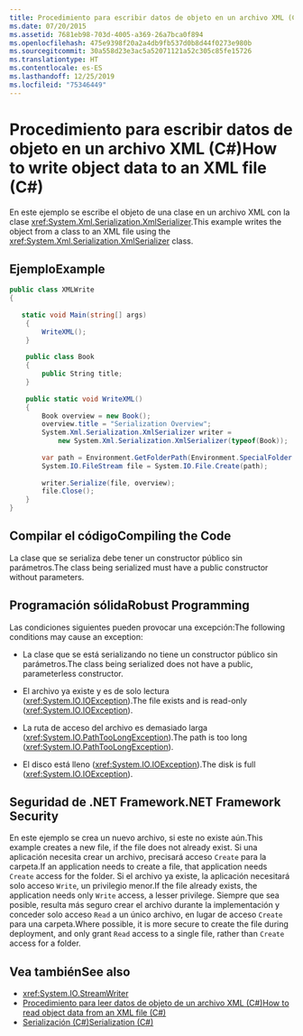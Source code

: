 ```yaml
---
title: Procedimiento para escribir datos de objeto en un archivo XML (C#)
ms.date: 07/20/2015
ms.assetid: 7681eb98-703d-4005-a369-26a7bca0f894
ms.openlocfilehash: 475e9398f20a2a4db9fb537d0b8d44f0273e980b
ms.sourcegitcommit: 30a558d23e3ac5a52071121a52c305c85fe15726
ms.translationtype: HT
ms.contentlocale: es-ES
ms.lasthandoff: 12/25/2019
ms.locfileid: "75346449"
---
```

# <a name="how-to-write-object-data-to-an-xml-file-c"></a><span data-ttu-id="d7c78-102">Procedimiento para escribir datos de objeto en un archivo XML (C#)</span><span class="sxs-lookup"><span data-stu-id="d7c78-102">How to write object data to an XML file (C#)</span></span>
<span data-ttu-id="d7c78-103">En este ejemplo se escribe el objeto de una clase en un archivo XML con la clase <xref:System.Xml.Serialization.XmlSerializer>.</span><span class="sxs-lookup"><span data-stu-id="d7c78-103">This example writes the object from a class to an XML file using the <xref:System.Xml.Serialization.XmlSerializer> class.</span></span>  
  
## <a name="example"></a><span data-ttu-id="d7c78-104">Ejemplo</span><span class="sxs-lookup"><span data-stu-id="d7c78-104">Example</span></span>  
  
```csharp  
public class XMLWrite  
{  
  
   static void Main(string[] args)  
    {  
        WriteXML();  
    }  
  
    public class Book  
    {  
        public String title;   
    }  
  
    public static void WriteXML()  
    {  
        Book overview = new Book();  
        overview.title = "Serialization Overview";  
        System.Xml.Serialization.XmlSerializer writer =   
            new System.Xml.Serialization.XmlSerializer(typeof(Book));  
  
        var path = Environment.GetFolderPath(Environment.SpecialFolder.MyDocuments) + "//SerializationOverview.xml";  
        System.IO.FileStream file = System.IO.File.Create(path);  
  
        writer.Serialize(file, overview);  
        file.Close();  
    }  
}  
```  
  
## <a name="compiling-the-code"></a><span data-ttu-id="d7c78-105">Compilar el código</span><span class="sxs-lookup"><span data-stu-id="d7c78-105">Compiling the Code</span></span>  
 <span data-ttu-id="d7c78-106">La clase que se serializa debe tener un constructor público sin parámetros.</span><span class="sxs-lookup"><span data-stu-id="d7c78-106">The class being serialized must have a public constructor without parameters.</span></span>  
  
## <a name="robust-programming"></a><span data-ttu-id="d7c78-107">Programación sólida</span><span class="sxs-lookup"><span data-stu-id="d7c78-107">Robust Programming</span></span>  
 <span data-ttu-id="d7c78-108">Las condiciones siguientes pueden provocar una excepción:</span><span class="sxs-lookup"><span data-stu-id="d7c78-108">The following conditions may cause an exception:</span></span>  
  
- <span data-ttu-id="d7c78-109">La clase que se está serializando no tiene un constructor público sin parámetros.</span><span class="sxs-lookup"><span data-stu-id="d7c78-109">The class being serialized does not have a public, parameterless constructor.</span></span>  
  
- <span data-ttu-id="d7c78-110">El archivo ya existe y es de solo lectura (<xref:System.IO.IOException>).</span><span class="sxs-lookup"><span data-stu-id="d7c78-110">The file exists and is read-only (<xref:System.IO.IOException>).</span></span>  
  
- <span data-ttu-id="d7c78-111">La ruta de acceso del archivo es demasiado larga (<xref:System.IO.PathTooLongException>).</span><span class="sxs-lookup"><span data-stu-id="d7c78-111">The path is too long (<xref:System.IO.PathTooLongException>).</span></span>  
  
- <span data-ttu-id="d7c78-112">El disco está lleno (<xref:System.IO.IOException>).</span><span class="sxs-lookup"><span data-stu-id="d7c78-112">The disk is full (<xref:System.IO.IOException>).</span></span>  
  
## <a name="net-framework-security"></a><span data-ttu-id="d7c78-113">Seguridad de .NET Framework</span><span class="sxs-lookup"><span data-stu-id="d7c78-113">.NET Framework Security</span></span>  
 <span data-ttu-id="d7c78-114">En este ejemplo se crea un nuevo archivo, si este no existe aún.</span><span class="sxs-lookup"><span data-stu-id="d7c78-114">This example creates a new file, if the file does not already exist.</span></span> <span data-ttu-id="d7c78-115">Si una aplicación necesita crear un archivo, precisará acceso `Create` para la carpeta.</span><span class="sxs-lookup"><span data-stu-id="d7c78-115">If an application needs to create a file, that application needs `Create` access for the folder.</span></span> <span data-ttu-id="d7c78-116">Si el archivo ya existe, la aplicación necesitará solo acceso `Write`, un privilegio menor.</span><span class="sxs-lookup"><span data-stu-id="d7c78-116">If the file already exists, the application needs only `Write` access, a lesser privilege.</span></span> <span data-ttu-id="d7c78-117">Siempre que sea posible, resulta más seguro crear el archivo durante la implementación y conceder solo acceso `Read` a un único archivo, en lugar de acceso `Create` para una carpeta.</span><span class="sxs-lookup"><span data-stu-id="d7c78-117">Where possible, it is more secure to create the file during deployment, and only grant `Read` access to a single file, rather than `Create` access for a folder.</span></span>  
  
## <a name="see-also"></a><span data-ttu-id="d7c78-118">Vea también</span><span class="sxs-lookup"><span data-stu-id="d7c78-118">See also</span></span>

- <xref:System.IO.StreamWriter>
- [<span data-ttu-id="d7c78-119">Procedimiento para leer datos de objeto de un archivo XML (C#)</span><span class="sxs-lookup"><span data-stu-id="d7c78-119">How to read object data from an XML file (C#)</span></span>](./how-to-read-object-data-from-an-xml-file.md)
- [<span data-ttu-id="d7c78-120">Serialización (C#)</span><span class="sxs-lookup"><span data-stu-id="d7c78-120">Serialization (C#)</span></span>](./index.md)
